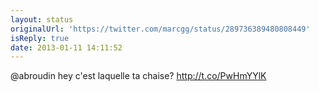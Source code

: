 ```yaml
---
layout: status
originalUrl: 'https://twitter.com/marcgg/status/289736389480808449'
isReply: true
date: 2013-01-11 14:11:52
---
```


@abroudin hey c'est laquelle ta chaise? http://t.co/PwHmYYlK
